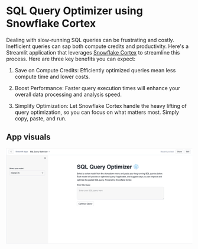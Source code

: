 # SQL Query Optimizer using Snowflake Cortex

Dealing with slow-running SQL queries can be frustrating and costly. Inefficient queries can sap both compute credits and productivity. Here's a Streamlit application that leverages [Snowflake Cortex](https://docs.snowflake.com/en/user-guide/snowflake-cortex/overview) to streamline this process. Here are three key benefits you can expect:

1. Save on Compute Credits: Efficiently optimized queries mean less compute time and lower costs.

2. Boost Performance: Faster query execution times will enhance your overall data processing and analysis speed.

3. Simplify Optimization: Let Snowflake Cortex handle the heavy lifting of query optimization, so you can focus on what matters most. Simply copy, paste, and run.

## App visuals

![](./sql-query-optimizer.png)